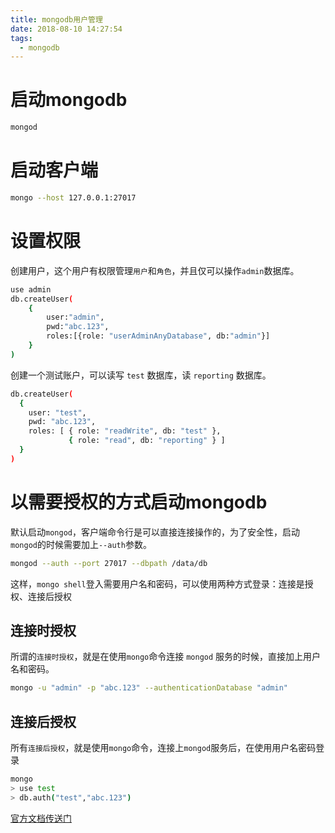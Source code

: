 ```yaml
---
title: mongodb用户管理
date: 2018-08-10 14:27:54
tags:
  - mongodb
---
```


# 启动mongodb

```bash
mongod
```

# 启动客户端

```bash
mongo --host 127.0.0.1:27017
```

# 设置权限

创建用户，这个用户有权限管理`用户`和`角色`，并且仅可以操作`admin`数据库。

```bash
use admin
db.createUser(
	{
		user:"admin",
		pwd:"abc.123",
		roles:[{role: "userAdminAnyDatabase", db:"admin"}]
	}
)
```

创建一个测试账户，可以读写 `test` 数据库，读 `reporting` 数据库。

```bash
db.createUser(
  {
    user: "test",
    pwd: "abc.123",
    roles: [ { role: "readWrite", db: "test" },
             { role: "read", db: "reporting" } ]
  }
)
```

# 以需要授权的方式启动mongodb

默认启动`mongod`，客户端命令行是可以直接连接操作的，为了安全性，启动`mongod`的时候需要加上`--auth`参数。

```bash
mongod --auth --port 27017 --dbpath /data/db
```

这样，`mongo shell`登入需要用户名和密码，可以使用两种方式登录：连接是授权、连接后授权

## 连接时授权

所谓的`连接时授权`，就是在使用`mongo`命令连接 `mongod` 服务的时候，直接加上用户名和密码。

```bash
mongo -u "admin" -p "abc.123" --authenticationDatabase "admin"
```

## 连接后授权

所有`连接后授权`，就是使用`mongo`命令，连接上`mongod`服务后，在使用用户名密码登录

```bash
mongo
> use test
> db.auth("test","abc.123")
```

[官方文档传送门](https://docs.mongodb.com/manual/tutorial/enable-authentication/)
